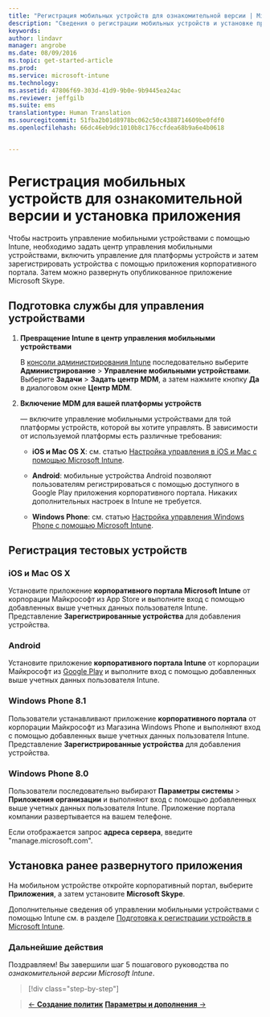 ```yaml
---
title: "Регистрация мобильных устройств для ознакомительной версии | Microsoft Intune"
description: "Сведения о регистрации мобильных устройств и установке приложений при использовании бесплатной 30-дневной ознакомительной версии Intune"
keywords: 
author: lindavr
manager: angrobe
ms.date: 08/09/2016
ms.topic: get-started-article
ms.prod: 
ms.service: microsoft-intune
ms.technology: 
ms.assetid: 47806f69-303d-41d9-9b0e-9b9445ea24ac
ms.reviewer: jeffgilb
ms.suite: ems
translationtype: Human Translation
ms.sourcegitcommit: 51fba2b01d8978bc062c50c4388714609be0fdf0
ms.openlocfilehash: 66dc46eb9dc1010b8c176ccfdea68b9a6e4b0618


---
```


# Регистрация мобильных устройств для ознакомительной версии и установка приложения
Чтобы настроить управление мобильными устройствами с помощью Intune, необходимо задать центр управления мобильными устройствами, включить управление для платформы устройств и затем зарегистрировать устройства с помощью приложения корпоративного портала. Затем можно развернуть опубликованное приложение Microsoft Skype.

## Подготовка службы для управления устройствами

1.  **Превращение Intune в центр управления мобильными устройствами**

    В [консоли администрирования Intune](https://manage.microsoft.com/) последовательно выберите **Администрирование** &gt; **Управление мобильными устройствами**. Выберите **Задачи** > **Задать центр MDM**, а затем нажмите кнопку **Да** в диалоговом окне **Центр MDM**.

2.  **Включение MDM для вашей платформы устройств**

    — включите управление мобильными устройствами для той платформы устройств, которой вы хотите управлять. В зависимости от используемой платформы есть различные требования:

    -   **iOS и Mac OS X**: см. статью [Настройка управления в iOS и Mac с помощью Microsoft Intune](/Intune/Deploy-Use/set-up-ios-and-mac-management-with-microsoft-intune).

    -   **Android**: мобильные устройства Android позволяют пользователям регистрироваться с помощью доступного в Google Play приложения корпоративного портала. Никаких дополнительных настроек в Intune не требуется.

    -   **Windows Phone**: см. статью [Настройка управления Windows Phone с помощью Microsoft Intune](/Intune/Deploy-Use/set-up-windows-phone-management-with-microsoft-intune).

## Регистрация тестовых устройств

### iOS и Mac OS X
Установите приложение **корпоративного портала Microsoft Intune** от корпорации Майкрософт из App Store и выполните вход с помощью добавленных выше учетных данных пользователя Intune. Представление **Зарегистрированные устройства** для добавления устройства.

### Android
Установите приложение **корпоративного портала Intune** от корпорации Майкрософт из [Google Play](http://go.microsoft.com/fwlink/p/?LinkId=386612) и выполните вход с помощью добавленных выше учетных данных пользователя Intune.

### Windows Phone 8.1
Пользователи устанавливают приложение **корпоративного портала** от корпорации Майкрософт из Магазина Windows Phone и выполняют вход с помощью добавленных выше учетных данных пользователя Intune.  Представление **Зарегистрированные устройства** для добавления устройства.

 ### Windows Phone 8.0
 Пользователи последовательно выбирают **Параметры системы** &gt; **Приложения организации** и выполняют вход с помощью добавленных выше учетных данных пользователя Intune. Приложение портала компании развертывается на вашем телефоне.

Если отображается запрос **адреса сервера**, введите "manage.microsoft.com".


## Установка ранее развернутого приложения
На мобильном устройстве откройте корпоративный портал, выберите **Приложения**, а затем установите **Microsoft Skype**.

Дополнительные сведения об управлении мобильными устройствами с помощью Intune см. в разделе [Подготовка к регистрации устройств в Microsoft Intune](/Intune/deploy-use/get-ready-to-enroll-devices-in-microsoft-intune).

### Дальнейшие действия
Поздравляем! Вы завершили шаг 5 пошагового руководства по *ознакомительной версии Microsoft Intune*.

>[!div class="step-by-step"]

>[&larr; **Создание политик**](.\get-started-with-a-30-day-trial-of-microsoft-intune-step-4.md) [**Параметры и дополнения** &rarr;](.\get-started-with-a-30-day-trial-of-microsoft-intune-step-6.md)  



<!--HONumber=Aug16_HO2-->


